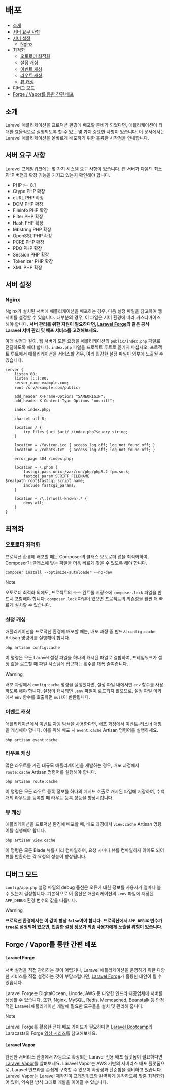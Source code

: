 # 배포

- [소개](#introduction)
- [서버 요구 사항](#server-requirements)
- [서버 설정](#server-configuration)
    - [Nginx](#nginx)
- [최적화](#optimization)
    - [오토로더 최적화](#autoloader-optimization)
    - [설정 캐싱](#optimizing-configuration-loading)
    - [이벤트 캐싱](#caching-events)
    - [라우트 캐싱](#optimizing-route-loading)
    - [뷰 캐싱](#optimizing-view-loading)
- [디버그 모드](#debug-mode)
- [Forge / Vapor를 통한 간편 배포](#deploying-with-forge-or-vapor)

<a name="introduction"></a>
## 소개

Laravel 애플리케이션을 프로덕션 환경에 배포할 준비가 되었다면, 애플리케이션이 최대한 효율적으로 실행되도록 할 수 있는 몇 가지 중요한 사항이 있습니다. 이 문서에서는 Laravel 애플리케이션을 올바르게 배포하기 위한 훌륭한 시작점을 안내합니다.

<a name="server-requirements"></a>
## 서버 요구 사항

Laravel 프레임워크에는 몇 가지 시스템 요구 사항이 있습니다. 웹 서버가 다음의 최소 PHP 버전과 확장 기능을 가지고 있는지 확인해야 합니다.

<div class="content-list" markdown="1">

- PHP >= 8.1
- Ctype PHP 확장
- cURL PHP 확장
- DOM PHP 확장
- Fileinfo PHP 확장
- Filter PHP 확장
- Hash PHP 확장
- Mbstring PHP 확장
- OpenSSL PHP 확장
- PCRE PHP 확장
- PDO PHP 확장
- Session PHP 확장
- Tokenizer PHP 확장
- XML PHP 확장

</div>

<a name="server-configuration"></a>
## 서버 설정

<a name="nginx"></a>
### Nginx

Nginx가 설치된 서버에 애플리케이션을 배포하는 경우, 다음 설정 파일을 참고하여 웹 서버를 설정할 수 있습니다. 대부분의 경우, 이 파일은 서버 환경에 따라 커스터마이즈 해야 합니다. **서버 관리를 위한 지원이 필요하다면, [Laravel Forge](https://forge.laravel.com)와 같은 공식 Laravel 서버 관리 및 배포 서비스를 고려해보세요.**

아래 설정과 같이, 웹 서버가 모든 요청을 애플리케이션의 `public/index.php` 파일로 전달하도록 해야 합니다. `index.php` 파일을 프로젝트 루트로 옮기지 마십시오. 프로젝트 루트에서 애플리케이션을 서비스할 경우, 여러 민감한 설정 파일이 외부에 노출될 수 있습니다.

```nginx
server {
    listen 80;
    listen [::]:80;
    server_name example.com;
    root /srv/example.com/public;

    add_header X-Frame-Options "SAMEORIGIN";
    add_header X-Content-Type-Options "nosniff";

    index index.php;

    charset utf-8;

    location / {
        try_files $uri $uri/ /index.php?$query_string;
    }

    location = /favicon.ico { access_log off; log_not_found off; }
    location = /robots.txt  { access_log off; log_not_found off; }

    error_page 404 /index.php;

    location ~ \.php$ {
        fastcgi_pass unix:/var/run/php/php8.2-fpm.sock;
        fastcgi_param SCRIPT_FILENAME $realpath_root$fastcgi_script_name;
        include fastcgi_params;
    }

    location ~ /\.(?!well-known).* {
        deny all;
    }
}
```

<a name="optimization"></a>
## 최적화

<a name="autoloader-optimization"></a>
### 오토로더 최적화

프로덕션 환경에 배포할 때는 Composer의 클래스 오토로더 맵을 최적화하여, Composer가 클래스에 맞는 파일을 더욱 빠르게 찾을 수 있도록 해야 합니다.

```shell
composer install --optimize-autoloader --no-dev
```

> [!NOTE]  
> 오토로더 최적화 외에도, 프로젝트의 소스 컨트롤 저장소에 `composer.lock` 파일을 반드시 포함해야 합니다. `composer.lock` 파일이 있으면 프로젝트의 의존성을 훨씬 더 빠르게 설치할 수 있습니다.

<a name="optimizing-configuration-loading"></a>
### 설정 캐싱

애플리케이션을 프로덕션 환경에 배포할 때는, 배포 과정 중 반드시 `config:cache` Artisan 명령어를 실행해야 합니다.

```shell
php artisan config:cache
```

이 명령은 모든 Laravel 설정 파일을 하나의 캐시된 파일로 결합하여, 프레임워크가 설정 값을 로드할 때 파일 시스템에 접근하는 횟수를 대폭 줄여줍니다.

> [!WARNING]  
> 배포 과정에서 `config:cache` 명령을 실행했다면, 설정 파일 내에서만 `env` 함수를 사용하도록 해야 합니다. 설정이 캐시되면 `.env` 파일이 로드되지 않으므로, 설정 파일 이외에서 `env` 함수를 호출하면 `null`이 반환됩니다.

<a name="caching-events"></a>
### 이벤트 캐싱

애플리케이션에서 [이벤트 자동 탐색](/docs/{{version}}/events#event-discovery)을 사용한다면, 배포 과정에서 이벤트-리스너 매핑을 캐싱해야 합니다. 이를 위해 배포 시 `event:cache` Artisan 명령어를 실행하세요.

```shell
php artisan event:cache
```

<a name="optimizing-route-loading"></a>
### 라우트 캐싱

많은 라우트를 가진 대규모 애플리케이션을 개발하는 경우, 배포 과정에서 `route:cache` Artisan 명령어를 실행해야 합니다.

```shell
php artisan route:cache
```

이 명령은 모든 라우트 등록 정보를 하나의 메서드 호출로 캐시된 파일에 저장하여, 수백 개의 라우트를 등록할 때 라우트 등록 성능을 향상시킵니다.

<a name="optimizing-view-loading"></a>
### 뷰 캐싱

애플리케이션을 프로덕션 환경에 배포할 때, 배포 과정에서 `view:cache` Artisan 명령어를 실행해야 합니다.

```shell
php artisan view:cache
```

이 명령은 모든 Blade 뷰를 미리 컴파일하여, 요청 시마다 뷰를 컴파일하지 않아도 되어 뷰를 반환하는 각 요청의 성능이 향상됩니다.

<a name="debug-mode"></a>
## 디버그 모드

`config/app.php` 설정 파일의 debug 옵션은 오류에 대한 정보를 사용자가 얼마나 볼 수 있는지 결정합니다. 기본적으로 이 옵션은 애플리케이션의 `.env` 파일에 저장된 `APP_DEBUG` 환경 변수의 값을 따릅니다.

> [!WARNING]  
> **프로덕션 환경에서는 이 값이 항상 `false`여야 합니다. 프로덕션에서 `APP_DEBUG` 변수가 `true`로 설정되어 있으면, 민감한 설정 정보가 최종 사용자에게 노출될 위험이 있습니다.**

<a name="deploying-with-forge-or-vapor"></a>
## Forge / Vapor를 통한 간편 배포

<a name="laravel-forge"></a>
#### Laravel Forge

서버 설정을 직접 관리하는 것이 어렵거나, Laravel 애플리케이션을 운영하기 위한 다양한 서비스를 직접 설정하는 것이 부담스럽다면, [Laravel Forge](https://forge.laravel.com)가 훌륭한 대안이 될 수 있습니다.

Laravel Forge는 DigitalOcean, Linode, AWS 등 다양한 인프라 제공업체에 서버를 생성할 수 있습니다. 또한, Nginx, MySQL, Redis, Memcached, Beanstalk 등 안정적인 Laravel 애플리케이션 개발에 필요한 도구들을 설치 및 관리해 줍니다.

> [!NOTE]  
> Laravel Forge를 활용한 전체 배포 가이드가 필요하다면 [Laravel Bootcamp](https://bootcamp.laravel.com/deploying)와 Laracasts의 Forge [영상 시리즈](https://laracasts.com/series/learn-laravel-forge-2022-edition)를 참고해보세요.

<a name="laravel-vapor"></a>
#### Laravel Vapor

완전한 서버리스 환경에서 자동으로 확장되는 Laravel 전용 배포 플랫폼이 필요하다면 [Laravel Vapor](https://vapor.laravel.com)를 살펴보세요. Laravel Vapor는 AWS 기반의 서버리스 배포 플랫폼으로, Laravel 인프라를 손쉽게 구축할 수 있으며 확장성과 단순함을 겸비하고 있습니다. Laravel Vapor는 Laravel 제작진이 프레임워크와 완벽하게 동작하도록 맞춤 최적화되어 있어, 익숙한 방식 그대로 개발을 이어갈 수 있습니다.